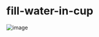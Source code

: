 # fill-water-in-cup

![image](https://github.com/Amulya77/fill-water-in-cup/assets/79034752/7f3e45f9-0fc8-4558-8eb8-316edc48ee36)
